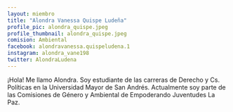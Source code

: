 ```yaml
---
layout: miembro
title: "Alondra Vanessa Quispe Ludeña"
profile_pic: alondra_quispe.jpeg
profile_thumbnail: alondra_quispe.jpeg
comision: Ambiental
facebook: alondravanessa.quispeludena.1
instagram: alondra_vane198
twitter: AlondraLudena
---
```


¡Hola! Me llamo Alondra. Soy estudiante de las carreras de Derecho y Cs. Políticas en la Universidad Mayor de San Andrés. Actualmente soy parte de las Comisiones de Género y Ambiental de Empoderando Juventudes La Paz.
